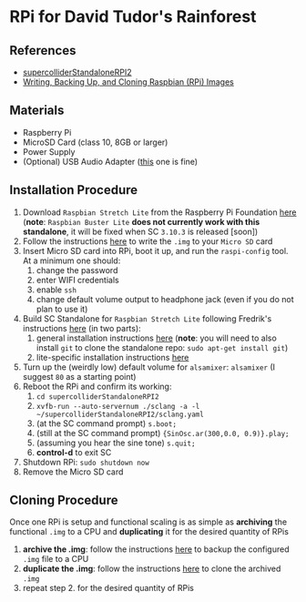 # RPi for David Tudor's Rainforest

## References
* [supercolliderStandaloneRPI2](https://github.com/redFrik/supercolliderStandaloneRPI2)
* [Writing, Backing Up, and Cloning Raspbian (RPi) Images](https://gist.github.com/caseyanderson/31b615045332a6ab3f4028c696920f57#write-img-from-rpi-foundation)


## Materials
* Raspberry Pi
* MicroSD Card (class 10, 8GB or larger)
* Power Supply
* (Optional) USB Audio Adapter ([this](https://www.adafruit.com/product/1475) one is fine)


## Installation Procedure
1. Download `Raspbian Stretch Lite` from the Raspberry Pi Foundation [here](https://downloads.raspberrypi.org/raspbian_lite/images/raspbian_lite-2019-04-09/2019-04-08-raspbian-stretch-lite.zip) (**note**: `Raspbian Buster Lite` **does not currently work with this standalone**, it will be fixed when SC `3.10.3` is released [soon])
2. Follow the instructions [here](https://gist.github.com/caseyanderson/31b615045332a6ab3f4028c696920f57#pre-flight) to write the `.img` to your `Micro SD` card
3. Insert Micro SD card into RPi, boot it up, and run the `raspi-config` tool. At a minimum one should:
    1. change the password
    2. enter WIFI credentials
    3. enable `ssh`
    4. change default volume output to headphone jack (even if you do not plan to use it)
4. Build SC Standalone for `Raspbian Stretch Lite` following Fredrik's instructions [here](https://github.com/redFrik/supercolliderStandaloneRPI2) (in two parts):
    1. general installation instructions [here](https://github.com/redFrik/supercolliderStandaloneRPI2#installation) (**note**: you will need to also install `git` to clone the standalone repo: `sudo apt-get install git`)
    2. lite-specific installation instructions [here](https://github.com/redFrik/supercolliderStandaloneRPI2#stretch-lite)
5. Turn up the (weirdly low) default volume for `alsamixer`: `alsamixer` (I suggest `80` as a starting point)
6. Reboot the RPi and confirm its working:
    1. `cd supercolliderStandaloneRPI2`
    2. `xvfb-run --auto-servernum ./sclang -a -l ~/supercolliderStandaloneRPI2/sclang.yaml`
    3. (at the SC command prompt) `s.boot;`
    4. (still at the SC command prompt) `{SinOsc.ar(300,0.0, 0.9)}.play;`
    5. (assuming you hear the sine tone) `s.quit;`
    6. **control-d** to exit SC
7. Shutdown RPi: `sudo shutdown now`
8. Remove the Micro SD card


## Cloning Procedure

Once one RPi is setup and functional scaling is as simple as **archiving** the functional `.img` to a CPU and **duplicating** it for the desired quantity of RPis

1. **archive the .img**: follow the instructions [here](https://gist.github.com/caseyanderson/31b615045332a6ab3f4028c696920f57#backup-img) to backup the configured `.img` file to a CPU
2. **duplicate the .img**: follow the instructions [here](https://gist.github.com/caseyanderson/31b615045332a6ab3f4028c696920f57#restoringcloning-from-backup-img) to clone the archived `.img`
3. repeat step 2. for the desired quantity of RPis
